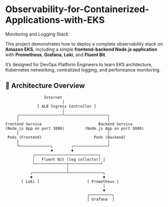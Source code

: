 # Observability-for-Containerized-Applications-with-EKS
Monitoring and Logging Stack

This project demonstrates how to deploy a complete observability stack on **Amazon EKS**, including a simple **frontend-backend Node.js application** with **Prometheus**, **Grafana**, **Loki**, and **Fluent Bit**.

It’s designed for DevOps Platform Engineers to learn EKS architecture, Kubernetes networking, centralized logging, and performance monitoring.

## 🧱 Architecture Overview

                     Internet
                             │
                  [ ALB Ingress Controller ]
                             │
         ┌───────────────────┴───────────────────┐
         │                                       │
    Frontend Service                         Backend Service
    (Node.js App on port 3000)         (Node.js App on port 5000)
         │                                       │
     Pods (Frontend)                       Pods (Backend)
         │                                       │
         └──────────────┐        ┌───────────────┘
                        ▼        ▼
                ┌────────────────────────────┐
                │   Fluent Bit (log collector) │
                └──────────────┬──────────────┘
                               │
               ┌───────────────┴───────────────┐
               ▼                               ▼
           [ Loki ]                     [ Prometheus ]
                                               │
                                               ▼
                                        ┌──────────┐
                                        │ Grafana  │

